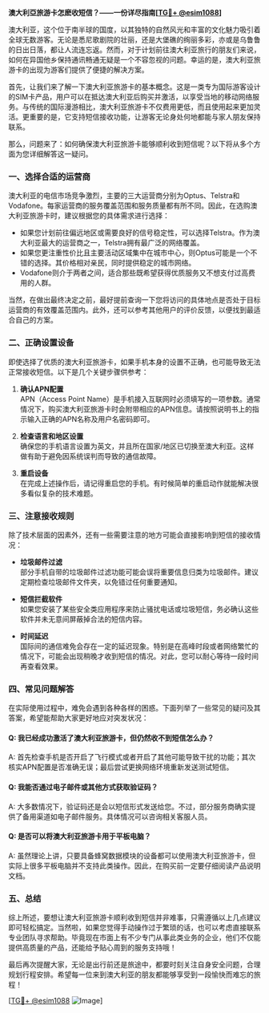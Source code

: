 **澳大利亞旅游卡怎麽收短信？——一份详尽指南[[TG💪+ @esim1088](https://t.me/s/esim1088)]**

澳大利亚，这个位于南半球的国度，以其独特的自然风光和丰富的文化魅力吸引着全球无数游客。无论是悉尼歌剧院的壮丽，还是大堡礁的绚丽多彩，亦或是乌鲁鲁的日出日落，都让人流连忘返。然而，对于计划前往澳大利亚旅行的朋友们来说，如何在异国他乡保持通讯畅通无疑是一个不容忽视的问题。幸运的是，澳大利亚旅游卡的出现为游客们提供了便捷的解决方案。

首先，让我们来了解一下澳大利亚旅游卡的基本概念。这是一类专为国际游客设计的SIM卡产品，用户可以在抵达澳大利亚后购买并激活，以享受当地的移动网络服务。与传统的国际漫游相比，澳大利亚旅游卡不仅费用更低，而且使用起来更加灵活。更重要的是，它支持短信接收功能，让游客无论身处何地都能与家人朋友保持联系。

那么，问题来了：如何确保澳大利亚旅游卡能够顺利收到短信呢？以下将从多个方面为您详细解答这一疑问。

### **一、选择合适的运营商**
澳大利亚的电信市场竞争激烈，主要的三大运营商分别为Optus、Telstra和Vodafone。每家运营商的服务覆盖范围和服务质量都有所不同。因此，在选购澳大利亚旅游卡时，建议根据您的具体需求进行选择：

- 如果您计划前往偏远地区或需要良好的信号稳定性，可以选择Telstra。作为澳大利亚最大的运营商之一，Telstra拥有最广泛的网络覆盖。
- 如果您更注重性价比且主要活动区域集中在城市中心，则Optus可能是一个不错的选择。其价格相对亲民，同时提供稳定的城市网络。
- Vodafone则介于两者之间，适合那些既希望获得优质服务又不想支付过高费用的人群。

当然，在做出最终决定之前，最好提前查询一下您将访问的具体地点是否处于目标运营商的有效覆盖范围内。此外，还可以参考其他用户的评价反馈，以便找到最适合自己的方案。

### **二、正确设置设备**
即使选择了优质的澳大利亚旅游卡，如果手机本身的设置不正确，也可能导致无法正常接收短信。以下是几个关键步骤供参考：

1. **确认APN配置**  
   APN（Access Point Name）是手机接入互联网时必须填写的一项参数。通常情况下，购买澳大利亚旅游卡时会附带相应的APN信息。请按照说明书上的指示输入正确的APN名称及用户名密码即可。

2. **检查语言和地区设置**  
   确保您的手机语言设置为英文，并且所在国家/地区已切换至澳大利亚。这样做有助于避免因系统误判而导致的通信故障。

3. **重启设备**  
   在完成上述操作后，请记得重启您的手机。有时候简单的重启动作就能解决很多看似复杂的技术难题。

### **三、注意接收规则**
除了技术层面的因素外，还有一些需要注意的地方可能会直接影响到短信的接收情况：

- **垃圾邮件过滤**  
  部分手机自带的垃圾邮件过滤功能可能会误将重要信息归类为垃圾邮件。建议定期检查垃圾邮件文件夹，以免错过任何重要通知。

- **短信拦截软件**  
  如果您安装了某些安全类应用程序来防止骚扰电话或垃圾短信，务必确认这些软件并未无意间屏蔽掉合法的短信内容。

- **时间延迟**  
  国际间的通信难免会存在一定的延迟现象。特别是在高峰时段或者网络繁忙的情况下，可能会出现稍晚才收到短信的情况。对此，您可以耐心等待一段时间再查看效果。

### **四、常见问题解答**
在实际使用过程中，难免会遇到各种各样的困惑。下面列举了一些常见的疑问及其答案，希望能帮助大家更好地应对突发状况：

#### Q: 我已经成功激活了澳大利亚旅游卡，但仍然收不到短信怎么办？
A: 首先检查手机是否开启了飞行模式或者开启了其他可能导致干扰的功能；其次核实APN配置是否准确无误；最后尝试更换网络环境重新发送测试短信。

#### Q: 我能否通过电子邮件或其他方式获取验证码？
A: 大多数情况下，验证码还是会以短信形式发送给您。不过，部分服务商确实提供了备用渠道如电子邮件服务。具体情况可以咨询相关客服人员。

#### Q: 是否可以将澳大利亚旅游卡用于平板电脑？
A: 虽然理论上讲，只要具备蜂窝数据模块的设备都可以使用澳大利亚旅游卡，但实际上很多平板电脑并不支持此类操作。因此，在购买前一定要仔细阅读产品说明文档。

### **五、总结**
综上所述，要想让澳大利亚旅游卡顺利收到短信并非难事，只需遵循以上几点建议即可轻松搞定。当然啦，如果您觉得手动操作过于繁琐的话，也可以考虑直接联系专业团队寻求帮助。毕竟现在市面上有不少专门从事此类业务的企业，他们不仅能提供高质量的产品，还能给予贴心周到的服务支持哦！

最后再次提醒大家，无论是出行前还是旅途中，都要时刻关注自身安全问题，合理规划行程安排。希望每一位来到澳大利亚的朋友都能够享受到一段愉快而难忘的旅程！

[[TG💪+ @esim1088](https://t.me/s/esim1088) ![Image](https://i.postimg.cc/4NQfJmqS/Snipaste-2025-05-13-00-14-12.png)]